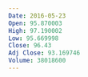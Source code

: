 ```yaml
---
Date: 2016-05-23
Open: 95.870003
High: 97.190002
Low: 95.669998
Close: 96.43
Adj Close: 93.169746
Volume: 38018600
---
```

